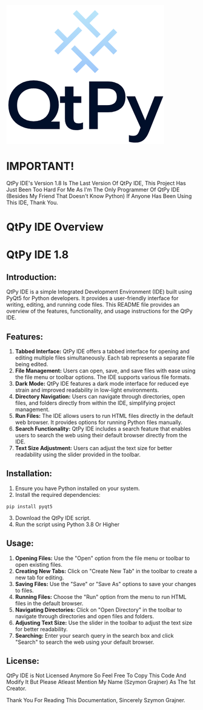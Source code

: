 ![Logo](logo.png)

# IMPORTANT!
QtPy IDE's Version 1.8 Is The Last Version Of QtPy IDE, This Project Has Just Been Too Hard For Me As I'm The Only Programmer Of QtPy IDE (Besides My Friend That Doesn't Know Python) If Anyone Has Been Using This IDE, Thank You.

# QtPy IDE Overview

# QtPy IDE 1.8

## Introduction:
QtPy IDE is a simple Integrated Development Environment (IDE) built using PyQt5 for Python developers. It provides a user-friendly interface for writing, editing, and running code files. This README file provides an overview of the features, functionality, and usage instructions for the QtPy IDE.

## Features:
1. **Tabbed Interface:** QtPy IDE offers a tabbed interface for opening and editing multiple files simultaneously. Each tab represents a separate file being edited.
2. **File Management:** Users can open, save, and save files with ease using the file menu or toolbar options. The IDE supports various file formats.
3. **Dark Mode:** QtPy IDE features a dark mode interface for reduced eye strain and improved readability in low-light environments.
4. **Directory Navigation:** Users can navigate through directories, open files, and folders directly from within the IDE, simplifying project management.
5. **Run Files:** The IDE allows users to run HTML files directly in the default web browser. It provides options for running Python files manually.
6. **Search Functionality:** QtPy IDE includes a search feature that enables users to search the web using their default browser directly from the IDE.
7. **Text Size Adjustment:** Users can adjust the text size for better readability using the slider provided in the toolbar.

## Installation:
1. Ensure you have Python installed on your system.
2. Install the required dependencies:
```shell
pip install pyqt5
```
3. Download the QtPy IDE script.
4. Run the script using Python 3.8 Or Higher

## Usage:
1. **Opening Files:** Use the "Open" option from the file menu or toolbar to open existing files.
2. **Creating New Tabs:** Click on "Create New Tab" in the toolbar to create a new tab for editing.
3. **Saving Files:** Use the "Save" or "Save As" options to save your changes to files.
4. **Running Files:** Choose the "Run" option from the menu to run HTML files in the default browser.
5. **Navigating Directories:** Click on "Open Directory" in the toolbar to navigate through directories and open files and folders.
6. **Adjusting Text Size:** Use the slider in the toolbar to adjust the text size for better readability.
7. **Searching:** Enter your search query in the search box and click "Search" to search the web using your default browser.

## License:
QtPy IDE is Not Licensed Anymore So Feel Free To Copy This Code And Modify It But Please Atleast Mention My Name (Szymon Grajner) As The 1st Creator.

Thank You For Reading This Documentation, Sincerely Szymon Grajner.
